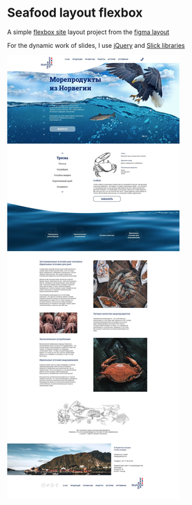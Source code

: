 # Seafood layout flexbox

A simple [flexbox site](https://bukovski.github.io/seafood-template/index.html) layout project from the [figma layout](https://www.figma.com/file/KrDNJpoQQFnFLyuusv1vdX/%D0%BC%D0%BE%D1%80%D0%B5%D0%BF%D1%80%D0%BE%D0%B4%D1%83%D0%BA%D1%82%D1%8B)

For the dynamic work of slides, I use [jQuery](https://jquery.com/) and [Slick libraries](https://kenwheeler.github.io/slick/) 

![full-page](./ful-page.jpg)

